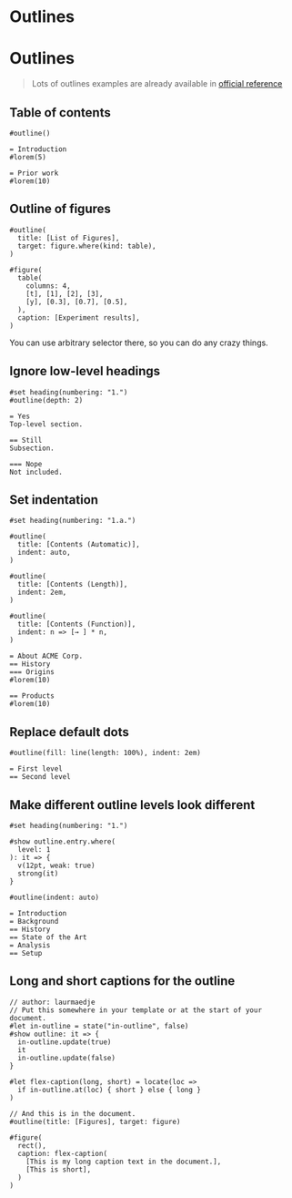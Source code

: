 # Outlines

# Outlines

> Lots of outlines examples are already available in [official reference](https://typst.app/docs/reference/meta/outline/)

## Table of contents

```typ
#outline()

= Introduction
#lorem(5)

= Prior work
#lorem(10)
```

## Outline of figures

```typ
#outline(
  title: [List of Figures],
  target: figure.where(kind: table),
)

#figure(
  table(
    columns: 4,
    [t], [1], [2], [3],
    [y], [0.3], [0.7], [0.5],
  ),
  caption: [Experiment results],
)
```

You can use arbitrary selector there, so you can do any crazy things.

<!--TODO: crazy example with labels and selector combinations-->

## Ignore low-level headings

```typ
#set heading(numbering: "1.")
#outline(depth: 2)

= Yes
Top-level section.

== Still
Subsection.

=== Nope
Not included.
```

## Set indentation

```typ
#set heading(numbering: "1.a.")

#outline(
  title: [Contents (Automatic)],
  indent: auto,
)

#outline(
  title: [Contents (Length)],
  indent: 2em,
)

#outline(
  title: [Contents (Function)],
  indent: n => [→ ] * n,
)

= About ACME Corp.
== History
=== Origins
#lorem(10)

== Products
#lorem(10)
```

## Replace default dots

```typ
#outline(fill: line(length: 100%), indent: 2em)

= First level
== Second level
```

## Make different outline levels look different

```typ
#set heading(numbering: "1.")

#show outline.entry.where(
  level: 1
): it => {
  v(12pt, weak: true)
  strong(it)
}

#outline(indent: auto)

= Introduction
= Background
== History
== State of the Art
= Analysis
== Setup
```

## Long and short captions for the outline

```typ
// author: laurmaedje
// Put this somewhere in your template or at the start of your document.
#let in-outline = state("in-outline", false)
#show outline: it => {
  in-outline.update(true)
  it
  in-outline.update(false)
}

#let flex-caption(long, short) = locate(loc =>
  if in-outline.at(loc) { short } else { long }
)

// And this is in the document.
#outline(title: [Figures], target: figure)

#figure(
  rect(),
  caption: flex-caption(
    [This is my long caption text in the document.],
    [This is short],
  )
)
```